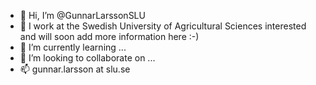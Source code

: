 - 👋 Hi, I’m @GunnarLarssonSLU
- 👀 I work at the Swedish University of Agricultural Sciences interested and will soon add more information here :-)
- 🌱 I’m currently learning ...
- 💞️ I’m looking to collaborate on ...
- 📫 gunnar.larsson at slu.se

<!---
GunnarLarssonSLU/GunnarLarssonSLU is a ✨ special ✨ repository because its `README.md` (this file) appears on your GitHub profile.
You can click the Preview link to take a look at your changes.
--->
